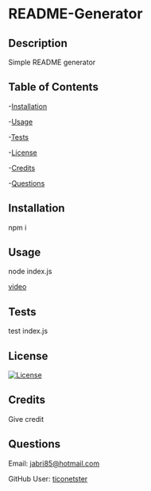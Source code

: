    # README-Generator
  ## Description
  Simple README generator
   ## Table of Contents
  -[Installation](#installation)

  -[Usage](#usage)

  -[Tests](#tests)

  -[License](#license)

  -[Credits](#credits)

  -[Questions](#questions)
   ## Installation
   npm i
   ## Usage
   node index.js
   

[video](https://user-images.githubusercontent.com/19826920/170410601-61ad3f4b-e1ea-4837-8476-8153dbb847c6.mp4)
   ## Tests 
   test index.js
   ## License 
   [![License](https://img.shields.io/badge/License-MIT-yellow.svg)](https://opensource.org/licenses/MIT)
   ## Credits 
   Give credit
   ## Questions 
   Email: jabri85@hotmail.com

   GitHub User: [ticonetster](https://github.com/ticonetster)

